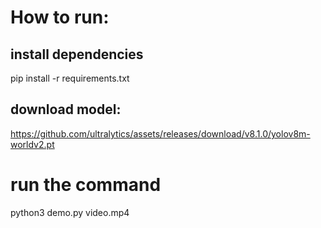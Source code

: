 # How to run:
## install dependencies
  pip install -r requirements.txt
## download model:
https://github.com/ultralytics/assets/releases/download/v8.1.0/yolov8m-worldv2.pt
# run the command
python3 demo.py video.mp4
